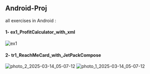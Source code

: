 ## Android-Proj
all exercises in Android :

#### 1- ex1_ProfitCalculator_with_xml
![ex1](https://github.com/user-attachments/assets/dc5c4c91-f890-412e-968d-fbd2e65f340d)

#### 2- tr1_ReachMeCard_with_JetPackCompose
![photo_2_2025-03-14_05-07-12](https://github.com/user-attachments/assets/55cacf10-031d-4678-8973-31dffed070e3)
![photo_1_2025-03-14_05-07-12](https://github.com/user-attachments/assets/14ef39ac-76ba-4d90-8d74-1ffb4c902fad)


